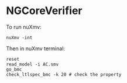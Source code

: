 # NGCoreVerifier

To run nuXmv:

```
nuXmv -int
```

Then in nuXmv terminal:
```
reset
read_model -i AC.smv
go_bmc
check_ltlspec_bmc -k 20 # check the property
```
